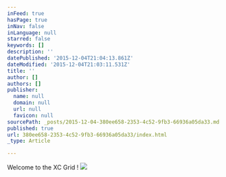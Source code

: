 ```yaml
---
inFeed: true
hasPage: true
inNav: false
inLanguage: null
starred: false
keywords: []
description: ''
datePublished: '2015-12-04T21:04:13.861Z'
dateModified: '2015-12-04T21:03:11.531Z'
title: ''
author: []
authors: []
publisher:
  name: null
  domain: null
  url: null
  favicon: null
sourcePath: _posts/2015-12-04-380ee658-2353-4c52-9fb3-66936a05da33.md
published: true
url: 380ee658-2353-4c52-9fb3-66936a05da33/index.html
_type: Article

---
```

Welcome to the XC Grid !
![](https://the-grid-user-content.s3-us-west-2.amazonaws.com/c96d2a9e-2156-480a-af9c-7c66676f05a5.png)